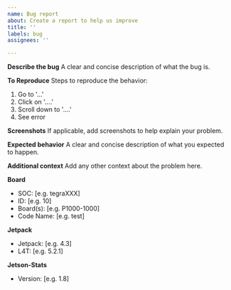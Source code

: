 ```yaml
---
name: Bug report
about: Create a report to help us improve
title: ''
labels: bug
assignees: ''

---
```


**Describe the bug**
A clear and concise description of what the bug is.

**To Reproduce**
Steps to reproduce the behavior:
1. Go to '...'
2. Click on '....'
3. Scroll down to '....'
4. See error

**Screenshots**
If applicable, add screenshots to help explain your problem.

**Expected behavior**
A clear and concise description of what you expected to happen.

**Additional context**
Add any other context about the problem here.
<!-- Complete all fields

  You can find this data on:
   * jetson_release -v
   * jtop (page INFO)
-->
**Board**
 - SOC: [e.g. tegraXXX]
 - ID: [e.g. 10]
 - Board(s): [e.g. P1000-1000]
 - Code Name: [e.g. test]

**Jetpack**
 - Jetpack: [e.g. 4.3]
 - L4T: [e.g. 5.2.1]

<!-- Use jtop -v -->
**Jetson-Stats**
 - Version: [e.g. 1.8]
